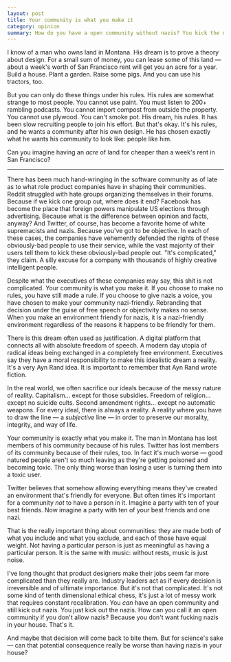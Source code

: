 ```yaml
---
layout: post
title: Your community is what you make it
category: opinion
summary: How do you have a open community without nazis? You kick the nazis out.
---
```


I know of a man who owns land in Montana. His dream is to prove a theory about design. For a small sum of money, you can lease some of this land — about a week's worth of San Francisco rent will get you an acre for a year. Build a house. Plant a garden. Raise some pigs. And you can use his tractors, too.

But you can only do these things under his rules. His rules are somewhat strange to most people. You cannot use paint. You must listen to 200+ rambling podcasts. You cannot import compost from outside the property. You cannot use plywood. You can't smoke pot. His dream, his rules. It has been slow recruiting people to join his effort. But that's okay. It's his rules, and he wants a community after his own design. He has chosen exactly what he wants his community to look like: people like him.

Can you imagine having an _acre_ of land for cheaper than a week's rent in San Francisco?

* * * *

There has been much hand-wringing in the software community as of late as to what role product companies have in shaping their communities. Reddit struggled with hate groups organizing themselves in their forums. Because if we kick one group out, where does it end? Facebook has become the place that foreign powers manipulate US elections through advertising. Because what is the difference between opinion and facts, anyway? And Twitter, of course, has become a favorite home of white supremacists and nazis. Because you've got to be objective. In each of these cases, the companies have vehemently defended the rights of these obviously-bad people to use their service, while the vast majority of their users tell them to kick these obviously-bad people out. "It's complicated," they claim. A silly excuse for a company with thousands of highly creative intelligent people.

Despite what the executives of these companies may say, this shit is not complicated. Your community is what you make it. If you choose to make no rules, you have still made a rule. If you choose to give nazis a voice, you have chosen to make your community nazi-friendly. Rebranding that decision under the guise of free speech or objectivity makes no sense. When you make an environment friendly for nazis, it is a nazi-friendly environment regardless of the reasons it happens to be friendly for them.

There is this dream often used as justification. A digital platform that connects all with absolute freedom of speech. A modern day utopia of radical ideas being exchanged in a completely free environment. Executives say they have a moral responsibility to make this idealistic dream a reality. It's a very Ayn Rand idea. It is important to remember that Ayn Rand wrote fiction.

In the real world, we often sacrifice our ideals because of the messy nature of reality. Capitalism… except for those subsidies. Freedom of religion… except no suicide cults. Second amendment rights… except no automatic weapons. For every ideal, there is always a reality. A reality where you have to draw the line — a _subjective_ line — in order to preserve our morality, integrity, and way of life.

Your community is exactly what you make it. The man in Montana has lost members of his community because of his rules. Twitter has lost members of its community because of their rules, too. In fact it's much worse — good natured people aren't so much leaving as they're getting poisoned and becoming toxic. The only thing worse than losing a user is turning them into a toxic user.

Twitter believes that somehow allowing everything means they've created an environment that's friendly for everyone. But often times it's important for a community _not_ to have a person in it. Imagine a party with ten of your best friends. Now imagine a party with ten of your best friends and one nazi.

That is the really important thing about communities: they are made both of what you include and what you exclude, and each of those have equal weight. Not having a particular person is just as meaningful as having a particular person. It is the same with music: without rests, music is just noise.

I've long thought that product designers make their jobs seem far more complicated than they really are. Industry leaders act as if every decision is irreversible and of ultimate importance. But it's not that complicated. It's not some kind of tenth dimensional ethical chess, it's just a lot of messy work that requires constant recalibration. You _can_ have an open community and still kick out nazis. You just kick out the nazis. How can you call it an open community if you don't allow nazis? Because you don't want fucking nazis in your house. That's it.

And maybe that decision will come back to bite them. But for science's sake — can that potential consequence really be worse than having nazis in your house?
